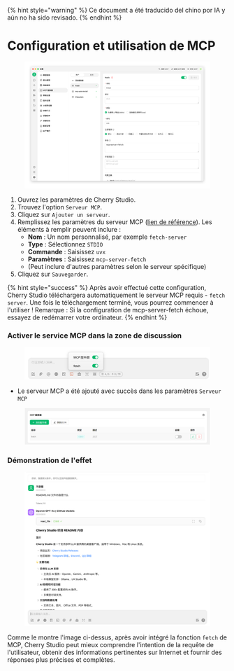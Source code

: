 
{% hint style="warning" %}
Ce document a été traducido del chino por IA y aún no ha sido revisado.
{% endhint %}

# Configuration et utilisation de MCP

<figure><img src="../../.gitbook/assets/image (8).png" alt=""><figcaption></figcaption></figure>

1. Ouvrez les paramètres de Cherry Studio.
2. Trouvez l'option `Serveur MCP`.
3. Cliquez sur `Ajouter un serveur`.
4. Remplissez les paramètres du serveur MCP ([lien de référence](https://github.com/modelcontextprotocol/servers/tree/main/src/fetch)). Les éléments à remplir peuvent inclure :
   * **Nom** : Un nom personnalisé, par exemple `fetch-server`
   * **Type** : Sélectionnez `STDIO`
   * **Commande** : Saisissez `uvx`
   * **Paramètres** : Saisissez `mcp-server-fetch`
   * (Peut inclure d'autres paramètres selon le serveur spécifique)
5. Cliquez sur `Sauvegarder`.

{% hint style="success" %}
Après avoir effectué cette configuration, Cherry Studio téléchargera automatiquement le serveur MCP requis - `fetch server`. Une fois le téléchargement terminé, vous pourrez commencer à l'utiliser ! Remarque : Si la configuration de mcp-server-fetch échoue, essayez de redémarrer votre ordinateur.
{% endhint %}

### Activer le service MCP dans la zone de discussion

<figure><img src="../../.gitbook/assets/MCP-输入框按钮示例.png" alt=""><figcaption></figcaption></figure>

* Le serveur MCP a été ajouté avec succès dans les paramètres `Serveur MCP`

<figure><img src="../../.gitbook/assets/MCP服务器示例.png" alt=""><figcaption></figcaption></figure>

### **Démonstration de l'effet**

<figure><img src="../../.gitbook/assets/image (1) (1).png" alt=""><figcaption></figcaption></figure>

Comme le montre l'image ci-dessus, après avoir intégré la fonction `fetch` de MCP, Cherry Studio peut mieux comprendre l'intention de la requête de l'utilisateur, obtenir des informations pertinentes sur Internet et fournir des réponses plus précises et complètes.